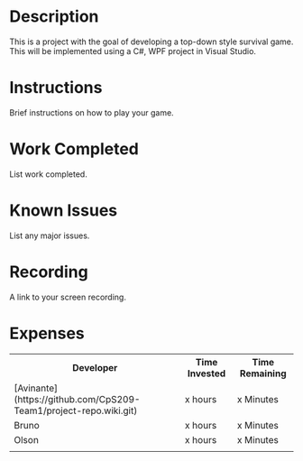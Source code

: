 # Description
This is a project with the goal of developing a top-down style survival game. This will be implemented using a C#, WPF project in Visual Studio.
# Instructions
Brief instructions on how to play your game.
# Work Completed
List work completed.
# Known Issues
List any major issues.
# Recording
A link to your screen recording.
# Expenses

<table>
<tr>
<th>Developer</th>
<th>Time Invested</th>
<th>Time Remaining</th>
</tr>

<tr>
<td>[Avinante](https://github.com/CpS209-Team1/project-repo.wiki.git)  </td>
<td>x hours</td>
<td>x Minutes</td>
</tr>
<tr>
<td>Bruno</td>
<td>x hours</td>
<td>x Minutes</td>
</tr>
<tr>
<td>Olson</td>
<td>x hours</td>
<td>x Minutes</td>
</tr>

<tr>
<td></td>
<td></td>
<td></td>
</tr>
</table>
